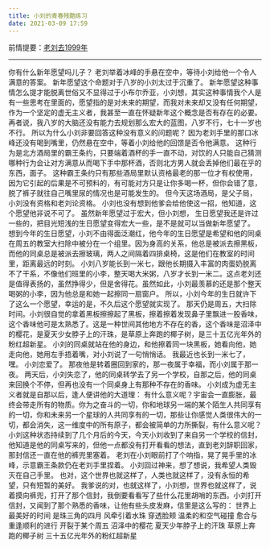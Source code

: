 ```yaml
---
title: 小刘的青春残酷练习
date: 2021-03-09 17:59
---
```


前情提要：[老刘去1999年](./老刘去1999年.md)
- - - - - 
你有什么新年愿望吗儿子？
老刘举着冰峰的手悬在空中，等待小刘给他一个令人满意的答案。
新年愿望这个命题对于八岁的小刘太过于沉重了。
新年愿望这种事情怎么提才能脱离世俗又不显得过于小布尔乔亚，小刘想，其实这种事情我个人是有一些思考在里面的，愿望指的是对未来的期望，而我对未来却又没有任何期望，作为一个坚定的虚无主义者，我甚至一直在怀疑新年这个概念是否有存在的必要。再者说，我八岁的大脑还没有能力去规划那么宏大的蓝图，八岁不行，七十一岁也不行。
所以为什么小刘非要回答这种没有意义的问题呢？
因为老刘手里的那口冰峰还没有喝到嘴里，仍然悬在空中，等着小刘给他的回馈是否令他满意。
这种行为是北方酒局里的霸王条约，只要端着酒杯的手一直不动，对饮的人只能自己猜测哪种行为会让对方满意从而喝下手中那杯酒，否则北方男人就会丢掉他们最在乎的东西，面子。
这种霸王条约只有那些酒局里默认资格最老的那一位才有权使用，因为它引起的后果是不可预料的，有可能对方只是让你多喝一杯，但你会错了意，脱了裤子就往自己嘴里尿的情况也是可能发生的。
但今天这场酒局，是父子局，小刘没有资格和老刘论资格。
小刘也没有想到他爹会给他使这一招，他知道，这个愿望他非说不可了。
虽然新年愿望过于宏大，但小刘想， 生日愿望我还是许过一些的，把目光短浅的生日愿望变得宏大一些，是不是就可以当做新年愿望了。
想到今年的生日愿望，小刘不由得面泛潮红，他今年的生日愿望是希望和他的同桌在周五的教室大扫除中被分在一个组里。因为身高的关系，他总是被派去擦黑板，而他的同桌总是被派去擦玻璃，两人之间隔着四排桌椅，这是他们在教室的时间里，距离最远的时刻。
小刘八岁能长到一米七，跟他长期摄入丰富的肉蛋奶脱离不了干系，不像他们班里的小李，整天喝大米粥，八岁才长到一米二。这点老刘还是值得表扬的，虽然挣得少，但是舍得花。虽然如此，小刘最羡慕的还是那个整天喝粥的小李，因为他总是和她一起擦同一扇窗户。
所以，小刘今年的生日就许下了这么一个愿望，幸运的是，不久后这个愿望就实现了。
那天仍是周五，大扫除时间。小刘很自觉的拿着黑板擦擦起了黑板，擦着擦着发现鼻子里飘进一股香味，这个香味他可是太熟悉了。这是一种世间其他地方不存在的香，这个香味是沼泽中的樱花，是夏天少女脖子上的汗珠，是草原上奔跑的椰子树，是三十五亿光年外的粉红超新星。
小刘的同桌就站在他的身边，和他擦着同一块黑板，她看向他，她走向他，她用左手捂着嘴，对小刘说了一句悄悄话。
我最近也长到一米七了，嘿。
小刘恋爱了。
那夜他是转着圈回到家的，那一夜属于幸福，而小刘属于那一夜。
两天后，小刘失恋了，他的同桌转学去了另一个学校，自那之后，他的同桌来回换个不停，但再也没有一个同桌身上有那种不存在的香味。
小刘成为虚无主义者就是自那以后，逢人便讲他的大道理：
有什么意义呢？宇宙会一直膨胀，最终会带走所有的物质。你为之奋斗的一切，你和地球另一端的某个陌生人共同享有的一切，你和未来另一个星球的人共同享有的一切，那些让你感觉人类很伟大的一切，都会消失，这一维度中的所有原子，都会被简单的力所撕裂，有什么意义呢？
小刘这种状态持续到了几个月后的今天，今天小刘收到了来自另一个学校的信封，他知道是他的同桌写来的，但他一点都没有打开看看的想法，直到老刘辞职回家，那封信还一直在他的裤兜里塞着。
老刘在小刘眼前打了个响指，晃了晃手里的冰峰，示意霸王条款仍在老刘手里捏着。
小刘回过神来，想了想说，我希望人类毁灭在自己手里。
也对，这个世界也就这样了，人类也就这样了，没有永恒的希望，只有短暂的美好。
我爹说的对，也就这样了，小刘想，世界也就这样了，说着摸向裤兜，打开了那个信封，我倒要看看写了些什么花里胡哨的东西。小刘打开信封，又闻到了那个熟悉的香味，让他有些头皮发麻，信里是这么写的：
世界上最美好的时间
是珠三角的四月
风牵引着水珠
穿透脸颊
温柔的和空气碰撞
愈合与重逢顺利的进行
开裂于某个周五
沼泽中的樱花
夏天少年脖子上的汗珠
草原上奔跑的椰子树
三十五亿光年外的粉红超新星